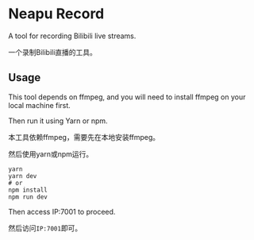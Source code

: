 # Neapu Record

A tool for recording Bilibili live streams.

一个录制Bilibili直播的工具。

## Usage

This tool depends on ffmpeg, and you will need to install ffmpeg on your local machine first.

Then run it using Yarn or npm.

本工具依赖ffmpeg，需要先在本地安装ffmpeg。

然后使用yarn或npm运行。

```
yarn
yarn dev
# or
npm install
npm run dev
```

Then access IP:7001 to proceed.

然后访问`IP:7001`即可。